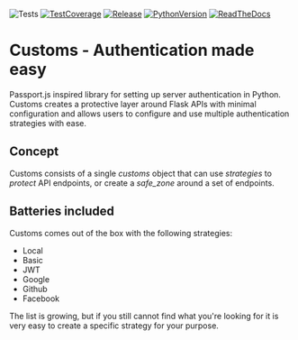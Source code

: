 ![Tests](https://img.shields.io/github/workflow/status/gijswobben/customs/Python%20test%20package/master?label=Test%20pipeline&logo=github&logoColor=%23959da5&style=for-the-badge)
[![TestCoverage](https://img.shields.io/codecov/c/github/gijswobben/customs/master?label=Test%20Coverage&logo=Codecov&logoColor=%23959da5&style=for-the-badge)](https://codecov.io/gh/gijswobben/customs)
[![Release](https://img.shields.io/pypi/v/customs?color=%233775A9&label=PyPi%20package%20version&logo=PyPi&logoColor=%23959da5&style=for-the-badge)](https://pypi.org/project/customs/)
[![PythonVersion](https://img.shields.io/pypi/pyversions/customs?color=%233775A9&label=Python%20versions&logo=Python&logoColor=%23959da5&style=for-the-badge)](https://pypi.org/project/customs/)
[![ReadTheDocs](https://img.shields.io/badge/READTHEDOCS-Available-555555?style=for-the-badge&color=brightgreen&logo=Read%20the%20docs&logoColor=%23959da5)](https://customs.readthedocs.io/en/latest/index.html)
# Customs - Authentication made easy
Passport.js inspired library for setting up server authentication in Python. Customs creates a protective layer around Flask APIs with minimal configuration and allows users to configure and use multiple authentication strategies with ease.

## Concept
Customs consists of a single *customs* object that can use *strategies* to *protect* API endpoints, or create a *safe_zone* around a set of endpoints.

## Batteries included
Customs comes out of the box with the following strategies:

- Local
- Basic
- JWT
- Google
- Github
- Facebook

The list is growing, but if you still cannot find what you're looking for it is very easy to create a specific strategy for your purpose.
